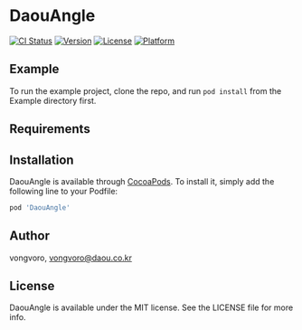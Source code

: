 # DaouAngle

[![CI Status](https://img.shields.io/travis/vongvoro/DaouAngle.svg?style=flat)](https://travis-ci.org/vongvoro/DaouAngle)
[![Version](https://img.shields.io/cocoapods/v/DaouAngle.svg?style=flat)](https://cocoapods.org/pods/DaouAngle)
[![License](https://img.shields.io/cocoapods/l/DaouAngle.svg?style=flat)](https://cocoapods.org/pods/DaouAngle)
[![Platform](https://img.shields.io/cocoapods/p/DaouAngle.svg?style=flat)](https://cocoapods.org/pods/DaouAngle)

## Example

To run the example project, clone the repo, and run `pod install` from the Example directory first.

## Requirements

## Installation

DaouAngle is available through [CocoaPods](https://cocoapods.org). To install
it, simply add the following line to your Podfile:

```ruby
pod 'DaouAngle'
```

## Author

vongvoro, vongvoro@daou.co.kr

## License

DaouAngle is available under the MIT license. See the LICENSE file for more info.
